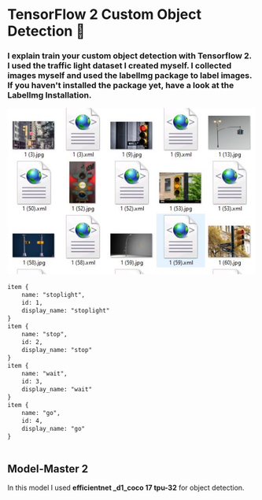 # **TensorFlow 2  Custom Object Detection** :candy:

### I explain train your custom object detection with Tensorflow 2. I used the traffic light dataset I created myself. I collected images myself and used the labelImg package to label images. If you haven't installed the package yet, have a look at the LabelImg Installation.  ###

![image](https://github.com/NurFortuna/Custom_Object_Detection_Tensorflow2/blob/main/modelmaster2/veri.JPG)


```
item {
    name: "stoplight",
    id: 1,
    display_name: "stoplight"
}
item {
    name: "stop",
    id: 2,
    display_name: "stop"
}
item {
    name: "wait",
    id: 3,
    display_name: "wait"
}
item {
    name: "go",
    id: 4,
    display_name: "go"
}


```

## Model-Master 2 ##
In this model I used **efficientnet _d1_coco 17 tpu-32** for object detection. 

